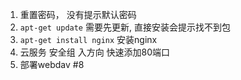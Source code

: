 1. 重置密码， 没有提示默认密码
2. `apt-get update` 需要先更新, 直接安装会提示找不到包
3. `apt-get install nginx` 安装nginx 
4. 云服务 安全组 入方向 快速添加80端口 
5. 部署webdav #8 